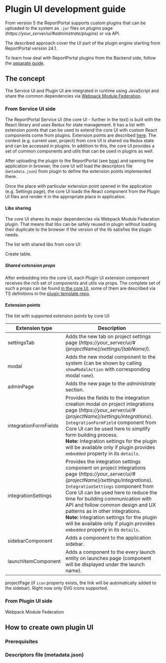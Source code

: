 # Plugin UI development guide

From version 5 the ReportPortal supports custom plugins that can be uploaded to the system as `.jar` files on _plugins_ page (_https://your_server/ui/#administrate/plugins_) or via API.

The described approach cover the UI part of the plugin engine starting from ReportPortal version 24.1.

To learn how deal with ReportPortal plugins from the Backend side, follow the [separate guide](). 

## The concept

The Service UI and Plugin UI are integrated in runtime using JavaScript and share the common dependencies via [Webpack Module Federation](https://webpack.js.org/concepts/module-federation/).

### From Service UI side

The ReportPortal Service UI (the core UI - further in the text) is built with the React library and uses Redux for state management.
It has a list with extension points that can be used to extend the core UI with custom React components come from plugins. Extension points are described [here]().
The context (e.g. current user, project) from core UI is shared via Redux state and can be accessed in plugins. In addition to this, the core UI provides a set of common components and utils that can be used in plugins as well.

After uploading the plugin to the ReportPortal (see [how]()) and opening the application in browser, the core UI will load the descriptors file (`metadata.json`) from plugin to define the extension points implemented there.

Once the place with particular extension point opened in the application (e.g. Settings page), the core UI loads the React component from the Plugin UI files and render it in the appropriate place in application.

#### Libs sharing

The core UI shares its major dependencies via Webpack Module Federation plugin.
That means that libs can be safely reused in plugin without loading their duplicate to the browser if the version of the lib satisfies the plugin needs.

The list with shared libs from core UI:

Create table.

##### Shared extension props

After embedding into the core UI, each Plugin UI extension component receives the rich set of components and utils via props.
The complete set of such a props can be found [in the core UI](https://github.com/reportportal/service-ui/blob/develop/app/src/controllers/plugins/uiExtensions/createImportProps.js), some of them are described via TS definitions in the [plugin template repo](https://github.com/reportportal/plugin-template/tree/main/plugin/ui/src/types/extensionProps).

#### Extension points

The list with supported extension points by core UI:

| Extension type        | Description                                                                                                                                                                                                                                                                                                                                                                                                                                                              |
| --------------------- | ------------------------------------------------------------------------------------------------------------------------------------------------------------------------------------------------------------------------------------------------------------------------------------------------------------------------------------------------------------------------------------------------------------------------------------------------------------------------ |
| settingsTab           | Adds the new tab on project settings page (_https://your_server/ui/#{projectName}/settings/{tabName}_).                                                                                                                                                                                                                                                                                                                                                                  |
| modal                 | Adds the new modal component to the system (can be shown by calling `showModalAction` with corresponding modal `name`).                                                                                                                                                                                                                                                                                                                                                  |
| adminPage             | Adds the new page to the _administrate_ section.                                                                                                                                                                                                                                                                                                                                                                                                                         |
| integrationFormFields | Provides the fields to the integration creation modal on project integrations page (_https://your_server/ui/#{projectName}/settings/integrations_).<br/>`IntegrationFormField` component from Core UI can be used here to simplify form building process.<br/>**Note:** Integration settings for the plugin will be available only if plugin provides `embedded` property in its `details`.                                                                              |
| integrationSettings   | Provides the integration settings component on project integrations page (_https://your_server/ui/#{projectName}/settings/integrations_).<br/> `IntegrationSettings` component from Core UI can be used here to reduce the time for building communication with API and follow common design and UX patterns as in other integrations.<br/>**Note:** Integration settings for the plugin will be available only if plugin provides `embedded` property in its `details`. |
| sidebarComponent      | Adds a component to the application sidebar.                                                                                                                                                                                                                                                                                                                                                                                                                             |
| launchItemComponent   | Adds a component to the every launch entity on launches page (component will be displayed under the launch name).                                                                                                                                                                                                                                                                                                                                                        |

projectPage (if `icon` property exists, the link will be automatically added to the sidebar). Right now only SVG icons supported.

### From Plugin UI side

Webpack Module Federation

## How to create own plugin UI

### Prerequisites

### Descriptors file (metadata.json)
